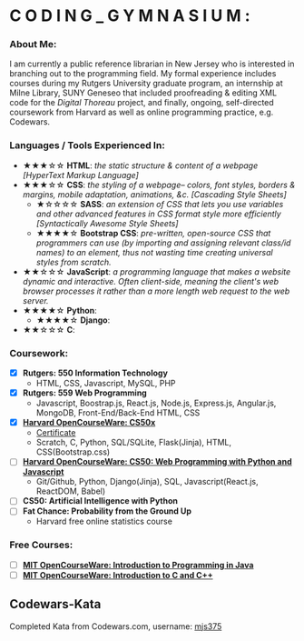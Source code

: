 # C O D I N G _ G Y M N A S I U M :
### About Me:
I am currently a public reference librarian in New Jersey who is interested in branching out to the programming field. My formal experience includes courses during my Rutgers University graduate program, an internship at Milne Library, SUNY Geneseo that included proofreading & editing XML code for the *Digital Thoreau* project, and finally, ongoing, self-directed coursework from Harvard as well as online programming practice, e.g. Codewars.

### Languages / Tools Experienced In:
  - ★★★☆☆ **HTML**: *the static structure & content of a webpage [HyperText Markup Language]*
  - ★★★☆☆ **CSS**: *the styling of a webpage– colors, font styles, borders & margins, mobile adaptation, animations, &c. [Cascading Style Sheets]*
    - ★☆☆☆☆ **SASS**: *an extension of CSS that lets you use variables and other advanced features in CSS format style more efficiently [Syntactically Awesome Style Sheets]*
    - ★★★★☆ **Bootstrap CSS**: *pre-written, open-source CSS that programmers can use (by importing and assigning relevant class/id names) to an element, thus not wasting time creating universal styles from scratch.*
  - ★★☆☆☆ **JavaScript**: *a programming language that makes a website dynamic and interactive. Often client-side, meaning the client's web browser processes it rather than a more length web request to the web server.*
  - ★★★★☆ **Python**:
    - ★★★★☆ **Django**:
  - ★★☆☆☆ **C**:
 

### Coursework:
- [x] **Rutgers: 550 Information Technology**
  - HTML, CSS, Javascript, MySQL, PHP
- [x] **Rutgers: 559 Web Programming**
  - Javascript, Boostrap.js, React.js, Node.js, Express.js, Angular.js, MongoDB, Front-End/Back-End HTML, CSS
- [x] **[Harvard OpenCourseWare: CS50x](https://cs50.harvard.edu/x/2020/)**
  - [Certificate](https://github.com/mjs375/Coding-Gymnasium/files/5459727/CS50xCERT.pdf)
  - Scratch, C, Python, SQL/SQLite, Flask(Jinja), HTML, CSS(Bootstrap.css)
- [ ] **[Harvard OpenCourseWare: CS50: Web Programming with Python and Javascript](https://cs50.harvard.edu/web/2020/)**
  - Git/Github, Python, Django(Jinja), SQL, Javascript(React.js, ReactDOM, Babel)
- [ ] **CS50: Artificial Intelligence with Python**
- [ ] **Fat Chance: Probability from the Ground Up**
  - Harvard free online statistics course
### Free Courses:
- [ ] **[MIT OpenCourseWare: Introduction to Programming in Java](https://ocw.mit.edu/courses/electrical-engineering-and-computer-science/6-092-introduction-to-programming-in-java-january-iap-2010/)**
- [ ] **[MIT OpenCourseWare: Introduction to C and C++](https://ocw.mit.edu/courses/electrical-engineering-and-computer-science/6-s096-introduction-to-c-and-c-january-iap-2013/)**

## Codewars-Kata
Completed Kata from Codewars.com, username: [mjs375](https://www.codewars.com/users/mjs375)
